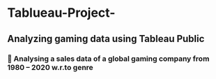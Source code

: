 # Tablueau-Project-
## Analyzing gaming data using Tableau Public
### 	Analysing a sales data of a global gaming company from 1980 – 2020 w.r.to genre
